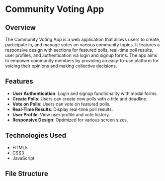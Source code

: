 # Community Voting App

## Overview
The Community Voting App is a web application that allows users to create, participate in, and manage votes on various community topics. It features a responsive design with sections for featured polls, real-time poll results, user profiles, and authentication via login and signup forms. The app aims to empower community members by providing an easy-to-use platform for voicing their opinions and making collective decisions.

## Features
- **User Authentication**: Login and signup functionality with modal forms.
- **Create Polls**: Users can create new polls with a title and deadline.
- **Vote on Polls**: Users can vote on featured polls.
- **Real-Time Results**: Display real-time poll results.
- **User Profile**: View user profile and vote history.
- **Responsive Design**: Optimized for various screen sizes.

## Technologies Used
- HTML5
- CSS3
- JavaScript

## File Structure
